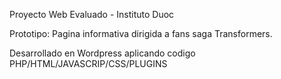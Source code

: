 Proyecto Web Evaluado - Instituto Duoc

Prototipo: Pagina informativa dirigida a fans saga Transformers.

Desarrollado en Wordpress aplicando codigo PHP/HTML/JAVASCRIP/CSS/PLUGINS


